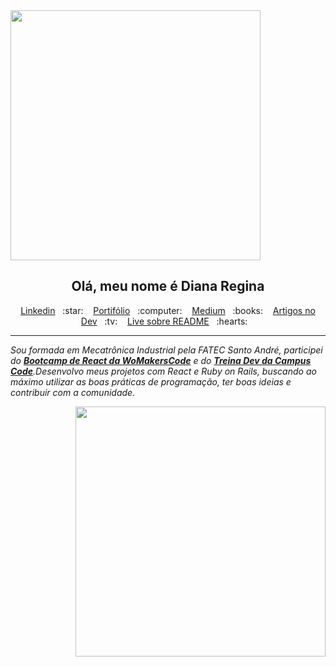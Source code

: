 <img src="https://user-images.githubusercontent.com/46378210/87106214-4a117480-c233-11ea-9956-633d796947f0.png" width="400"/>

<p align="center">
<h2 align="center">Olá, meu nome é Diana Regina</h2> 
  

<p align="center">
  <a href="https://www.linkedin.com/in/diana-regina-a96840173/">Linkedin</a>&nbsp;&nbsp;&nbsp;:star:&nbsp;&nbsp;&nbsp;
  <a href="https://dianaregina.netlify.app/">Portifólio</a>&nbsp;&nbsp;&nbsp;:computer:&nbsp;&nbsp;&nbsp;
  <a href="https://medium.com/@dianareginadr19">Medium</a>&nbsp;&nbsp;&nbsp;:books:&nbsp;&nbsp;&nbsp;
  <a href="https://dev.to/dianaops">Artigos no Dev</a>&nbsp;&nbsp;&nbsp;:tv:&nbsp;&nbsp;&nbsp;
  <a href="https://www.youtube.com/watch?v=2A_ebBA3jzM&t=3951s">Live sobre README</a>&nbsp;&nbsp;&nbsp;:hearts:&nbsp;&nbsp;&nbsp;
</p>

</p>

<hr>

<em>

Sou formada em Mecatrônica Industrial pela FATEC Santo André, participei do [**Bootcamp de React da WoMakersCode**](https://github.com/reginadiana/womakerscode-react) e do [**Treina Dev da Campus Code**](https://github.com/reginadiana/treina-dev-turma-3).Desenvolvo meus projetos com React e Ruby on Rails, buscando ao máximo utilizar as boas práticas de programação, ter boas ideias e contribuir com a comunidade.

</em>

<p align="right">
<img src="https://user-images.githubusercontent.com/46378210/87106217-4b42a180-c233-11ea-855c-5332d1651e3a.png" width="400"/>
</p>
